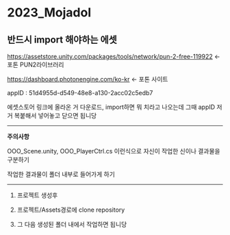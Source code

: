# 2023_Mojadol

## 반드시 import 해야하는 에셋
https://assetstore.unity.com/packages/tools/network/pun-2-free-119922 <- 포톤 PUN2라이브러리

https://dashboard.photonengine.com/ko-kr <- 포톤 사이트

appID : 51d4955d-d549-48e8-a130-2acc02c5edb7

에셋스토어 링크에 올라온 거 다운로드, import하면 뭐 치라고 나오는데 그때 appID 저거 복붙해서 넣어놓고 닫으면 됩니당

<hr>

<b>주의사항</b>

OOO_Scene.unity, OOO_PlayerCtrl.cs 이런식으로 자신이 작업한 신이나 결과물을 구분하기

작업한 결과물이 폴더 내부로 들어가게 하기

<hr>

1. 프로젝트 생성후

2. 프로젝트/Assets경로에 clone repository

3. 그 다음 생성된 폴더 내에서 작업하면 됩니당
